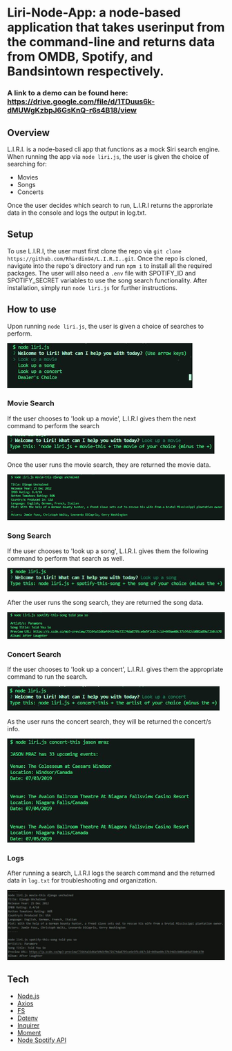 # Liri-Node-App: a node-based application that takes userinput from the command-line and returns data from OMDB, Spotify, and Bandsintown respectively.
### A link to a demo can be found here: https://drive.google.com/file/d/1TDuus6k-dMUWgKzbpJ6GsKnQ-r6s4B18/view
## Overview
L.I.R.I. is a node-based cli app that functions as a mock Siri search engine. When running the app via `node liri.js`, the user is given the choice of searching for:
* Movies
* Songs
* Concerts

Once the user decides which search to run, L.I.R.I returns the approriate data in the console and logs the output in log.txt.

## Setup
To use L.I.R.I, the user must first clone the repo via `git clone https://github.com/Rhardin94/L.I.R.I..git`. Once the repo is cloned, navigate into the repo's directory and run `npm i` to install all the required packages. The user will also need a `.env` file with SPOTIFY_ID and SPOTIFY_SECRET variables to use the song search functionality. After installation, simply run `node liri.js` for further instructions.

## How to use
Upon running `node liri.js`, the user is given a choice of searches to perform.

![home page offering different search options](/assets/screenshots/home.jpg)

### Movie Search
If the user chooses to 'look up a movie', L.I.R.I gives them the next command to perform the search

![type node liri.js movie-this 'movie name here'](/assets/screenshots/moviesearch.jpg)

Once the user runs the movie search, they are returned the movie data.

![title, release year, IMDB rating, rotten tomatoes rating, countries produced in, language, plot, and actors of the searched movie](/assets/screenshots/moviedata.jpg)

### Song Search
If the user chooses to 'look up a song', L.I.R.I. gives them the following command to perform that search as well.

![type node.js spotify-this-song 'your song here'](/assets/screenshots/songsearch.jpg)

After the user runs the song search, they are returned the song data.

![artists, song title, preview url, and album of song search](/assets/screenshots/songdata.jpg)

### Concert Search
If the user chooses to 'look up a concert', L.I.R.I. gives them the appropriate command to run the search.

![type node.js concert-this 'your artist here'](/assets/screenshots/concertsearch.jpg)

As the user runs the concert search, they will be returned the concert/s info.

!['artist' has 'x' events, venue, location, and data](/assets/screenshots/concertdata.jpg)

### Logs
After running a search, L.I.R.I logs the search command and the returned data in `log.txt` for troubleshooting and organization.

![previous commands and outputs](/assets/screenshots/logs.jpg)

## Tech
* [Node.js](https://nodejs.org/en/)
* [Axios](https://www.npmjs.com/package/axios)
* [FS](https://www.npmjs.com/package/fs)
* [Dotenv](https://www.npmjs.com/package/dotenv)
* [Inquirer](https://www.npmjs.com/package/inquirer)
* [Moment](https://www.npmjs.com/package/moment)
* [Node Spotify API](https://www.npmjs.com/package/node-spotify-api)
